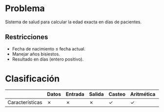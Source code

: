 # Problema

Sistema de salud para calcular la edad exacta en días de pacientes.

## Restricciones

- Fecha de nacimiento ≤ fecha actual.
- Manejar años bisiestos.
- Resultado en días (entero positivo).

# Clasificación
|  | Datos | Entrada | Salida | Casteo | Aritmética | Relacionales | Lógicos | Condicionales | Ciclo | Matrices | Funciones |
|----------|-------|---------|--------|--------|------------|--------------|---------|---------------|-------|----------|-------------|
| Características | ✗ | ✗ | ✗ | ✓ | ✓ | ✗ | ✗ | ✗ | ✗ | ✗ | ✗ |
